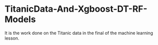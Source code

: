 # TitanicData-And-Xgboost-DT-RF-Models

It is the work done on the Titanic data in the final of the machine learning lesson.
